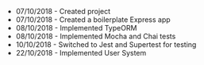   * 07/10/2018 - Created project
  * 07/10/2018 - Created a boilerplate Express app
  * 08/10/2018 - Implemented TypeORM
  * 08/10/2018 - Implemented Mocha and Chai tests
  * 10/10/2018 - Switched to Jest and Supertest for testing
  * 22/10/2018 - Implemented User System
